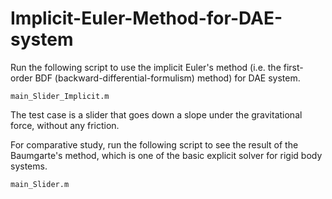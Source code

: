 # Implicit-Euler-Method-for-DAE-system

Run the following script to use the implicit Euler's method (i.e. the first-order BDF (backward-differential-formulism) method) for DAE system.

    main_Slider_Implicit.m

The test case is a slider that goes down a slope under the gravitational force, without any friction.

For comparative study, run the following script to see the result of the Baumgarte's method, which is one of the basic explicit solver for rigid body systems. 

    main_Slider.m
